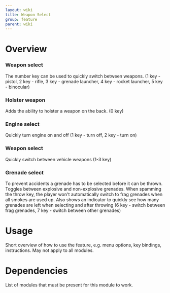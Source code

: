 ```yaml
---
layout: wiki
title: Weapon Select
group: feature
parent: wiki
---
```


# Overview

### Weapon select
The number key can be used to quickly switch between weapons. (1 key - pistol, 2 key - rifle, 3 key - grenade launcher, 4 key - rocket launcher, 5 key - binocular)

### Holster weapon
Adds the ability to holster a weapon on the back. (0 key)

### Engine select
Quickly turn engine on and off (1 key - turn off, 2 key - turn on)

### Weapon select
Quickly switch between vehicle weapons (1-3 key)

### Grenade select
To prevent accidents a grenade has to be selected before it can be thrown. Toggles between explosive and non-explosive grenades. When spamming the throw key, the player won't automatically switch to frag grenades when all smokes are used up. Also shows an indicator to quickly see how many grenades are left when selecting and after throwing (6 key - switch between frag grenades, 7 key - switch between other grenades)


# Usage

Short overview of how to use the feature, e.g. menu options, key bindings, 
instructions. May not apply to all modules.


# Dependencies

List of modules that must be present for this module to work.
